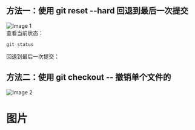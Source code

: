 ## 方法一：使用 git reset --hard 回退到最后一次提交
![Image 1](images/image1.png)  
查看当前状态：

    git status

回退到最后一次提交：
    

## 方法二：使用 git checkout -- 撤销单个文件的
![Image 2](images/image2.png)   

# 图片  
  

 





